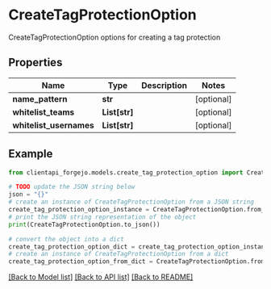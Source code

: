 # CreateTagProtectionOption

CreateTagProtectionOption options for creating a tag protection

## Properties

Name | Type | Description | Notes
------------ | ------------- | ------------- | -------------
**name_pattern** | **str** |  | [optional] 
**whitelist_teams** | **List[str]** |  | [optional] 
**whitelist_usernames** | **List[str]** |  | [optional] 

## Example

```python
from clientapi_forgejo.models.create_tag_protection_option import CreateTagProtectionOption

# TODO update the JSON string below
json = "{}"
# create an instance of CreateTagProtectionOption from a JSON string
create_tag_protection_option_instance = CreateTagProtectionOption.from_json(json)
# print the JSON string representation of the object
print(CreateTagProtectionOption.to_json())

# convert the object into a dict
create_tag_protection_option_dict = create_tag_protection_option_instance.to_dict()
# create an instance of CreateTagProtectionOption from a dict
create_tag_protection_option_from_dict = CreateTagProtectionOption.from_dict(create_tag_protection_option_dict)
```
[[Back to Model list]](../README.md#documentation-for-models) [[Back to API list]](../README.md#documentation-for-api-endpoints) [[Back to README]](../README.md)


